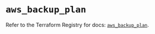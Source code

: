 # `aws_backup_plan`

Refer to the Terraform Registry for docs: [`aws_backup_plan`](https://registry.terraform.io/providers/hashicorp/aws/5.92.0/docs/resources/backup_plan).

